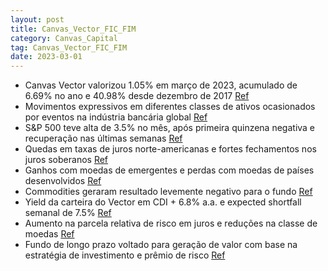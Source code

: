 ```yaml
---
layout: post
title: Canvas_Vector_FIC_FIM
category: Canvas_Capital
tag: Canvas_Vector_FIC_FIM
date: 2023-03-01
---
```


- Canvas Vector valorizou 1.05% em março de 2023, acumulado de 6.69% no ano e 40.98% desde dezembro de 2017
<a href="#" onclick="search_on_pdf('Carta Mensal Canvas Vector FIC FIM – Março/2023     Resultado no mês1 Em março de 2023, o Canv')">Ref</a>
- Movimentos expressivos em diferentes classes de ativos ocasionados por eventos na indústria bancária global
<a href="#" onclick="search_on_pdf('quais se destacou a segunda maior quebra de um banco norte-americano na história. As fortes reações ')">Ref</a>
- S&P 500 teve alta de 3.5% no mês, após primeira quinzena negativa e recuperação nas últimas semanas
<a href="#" onclick="search_on_pdf('quase 3%. Nas duas semanas seguintes, houve forte recuperação e a bolsa norte-americana terminou o ')">Ref</a>
- Quedas em taxas de juros norte-americanas e fortes fechamentos nos juros soberanos
<a href="#" onclick="search_on_pdf('além dos EUA, juros soberanos passaram por fortes fechamentos em todo o globo. A classe de juros co')">Ref</a>
- Ganhos com moedas de emergentes e perdas com moedas de países desenvolvidos
<a href="#" onclick="search_on_pdf('desenvolvidos e ganhos de maior grau com moedas de emergentes. Fonte: Bloomberg                   ')">Ref</a>
- Commodities geraram resultado levemente negativo para o fundo
<a href="#" onclick="search_on_pdf('Commodities Neste mês, commodities não apresentaram tendência definida. Essa classe gerou resultado')">Ref</a>
- Yield da carteira do Vector em CDI + 6.8% a.a. e expected shortfall semanal de 7.5%
<a href="#" onclick="search_on_pdf('2 Líquido de todos custos e taxas. 3 Mais precisamente, é esperado que o Vector seja capaz de entre')">Ref</a>
- Aumento na parcela relativa de risco em juros e reduções na classe de moedas
<a href="#" onclick="search_on_pdf('aumento de sua parcela relativa de risco do fundo - o que resultou em reduções na classe de moedas. ')">Ref</a>
- Fundo de longo prazo voltado para geração de valor com base na estratégia de investimento e prêmio de risco
<a href="#" onclick="search_on_pdf('fundo tem como público alvo os investidores, pessoas físicas e jurídicas, em geral, que busquem obte')">Ref</a>
